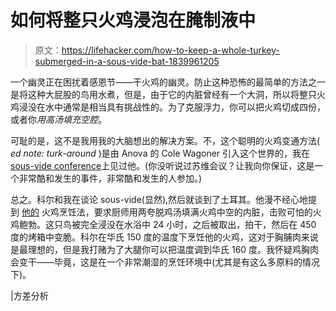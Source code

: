# 如何将整只火鸡浸泡在腌制液中

> 原文：<https://lifehacker.com/how-to-keep-a-whole-turkey-submerged-in-a-sous-vide-bat-1839961205>

一个幽灵正在困扰着感恩节——干火鸡的幽灵。防止这种恐怖的最简单的方法之一是将这种大屁股的鸟用水煮，但是，由于它的内脏曾经有一个大洞，所以将整只火鸡浸没在水中通常是相当具有挑战性的。为了克服浮力，你可以把火鸡切成四份，或者你*用高汤填充空腔*。



可耻的是，这不是我用我的大脑想出的解决方案。不，这个聪明的火鸡变通方法( *ed note: turk-around* )是由 Anova 的 Cole Wagoner 引入这个世界的，我在[sous-vide conference](https://www.theisva.org/summit2019)上见过他。(你没听说过苏维会议？让我向你保证，这是一个非常酷和发生的事件，非常酷和发生的人参加。)

总之。科尔和我在谈论 sous-vide(显然),然后就谈到了土耳其。他漫不经心地提到 [他的](https://recipes.anovaculinary.com/recipe/sous-vide-whole-turkey) 火鸡烹饪法，要求厨师用两夸脱鸡汤填满火鸡中空的内脏，击败可怕的火鸡鲍勃。这只鸟被完全浸没在水浴中 24 小时，之后被取出，拍干，然后在 450 度的烤箱中变脆。科尔在华氏 150 度的温度下烹饪他的火鸡，这对于胸脯肉来说是最理想的，但是我打赌为了大腿你可以把温度调到华氏 160 度。我怀疑鸡胸肉会变干——毕竟，这是在一个非常潮湿的烹饪环境中(尤其是有这么多原料的情况下)。

|方差分析